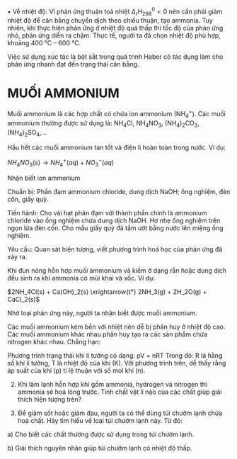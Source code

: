 • Về nhiệt độ: Vì phản ứng thuận toả nhiệt $\Delta_r H^0_{298} < 0$ nên cần phải giảm nhiệt độ để cân bằng chuyển dịch theo chiều thuận, tạo ammonia. Tuy nhiên, khi thực hiện phản ứng ở nhiệt độ quá thấp thì tốc độ của phản ứng nhỏ, phản ứng diễn ra chậm. Thực tế, người ta đã chọn nhiệt độ phù hợp, khoảng 400 °C – 600 °C.

Việc sử dụng xúc tác là bột sắt trong quá trình Haber có tác dụng làm cho phản ứng nhanh đạt đến trạng thái cân bằng.

# MUỐI AMMONIUM

Muối ammonium là các hợp chất có chứa ion ammonium (NH$_4^+$). Các muối ammonium thường được sử dụng là: NH$_4$Cl, NH$_4$NO$_3$, (NH$_4$)$_2$CO$_3$, (NH$_4$)$_2$SO$_4$,...

Hầu hết các muối ammonium tan tốt và điện li hoàn toàn trong nước. Ví dụ:

$NH_4NO_3(s) \rightarrow NH_4^+(aq) + NO_3^-(aq)$

Nhận biết ion ammonium

Chuẩn bị: Phần đạm ammonium chloride, dung dịch NaOH; ống nghiệm, đèn cồn, giấy quỳ.

Tiến hành: Cho vài hạt phân đạm với thành phần chính là ammonium chloride vào ống nghiệm chứa dung dịch NaOH. Hơ nhẹ ống nghiệm trên ngọn lửa đèn cồn. Cho mẩu giấy quỳ đã tẩm ướt bằng nước lên miệng ống nghiệm.

Yêu cầu: Quan sát hiện tượng, viết phương trình hoá học của phản ứng đã xảy ra.

Khi đun nóng hỗn hợp muối ammonium và kiềm ở dạng rắn hoặc dung dịch đều sinh ra khí ammonia có mùi khai và xốc. Ví dụ:

$2NH_4Cl(s) + Ca(OH)_2(s) \xrightarrow{t°} 2NH_3(g) + 2H_2O(g) + CaCl_2(s)$

Nhờ loại phản ứng này, người ta nhận biết được muối ammonium.

Các muối ammonium kém bền với nhiệt nên dễ bị phân huy ở nhiệt độ cao. Các muối ammonium khác nhau phân huy tạo ra các sản phẩm chứa nitrogen khác nhau. Chẳng hạn:

Phương trình trạng thái khí lí tưởng có dạng:
pV = nRT
Trong đó: R là hằng số khí lí tưởng, T là nhiệt độ của khí (K). Với phương trình trên, dễ thấy rằng áp suất của khí (p) tỉ lệ thuận với số mol khí (n).

2. Khi làm lạnh hỗn hợp khí gồm ammonia, hydrogen và nitrogen thì ammonia sẽ hoá lỏng trước. Tính chất vật lí nào của các chất giúp giải thích hiện tượng trên?

1. Để giảm sốt hoặc giảm đau, người ta có thể dùng túi chườm lạnh chứa hoá chất. Hãy tìm hiểu về loại túi chườm lạnh này. Từ đó:

a) Cho biết các chất thường được sử dụng trong túi chườm lạnh.

b) Giải thích nguyên nhân giúp túi chườm lạnh có nhiệt độ thấp.